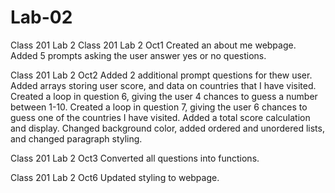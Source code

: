 # Lab-02
Class 201 Lab 2
Class 201 Lab 2 Oct1 Created an about me webpage. Added 5 prompts asking the user answer yes or no questions.

Class 201 Lab 2 Oct2 
Added 2 additional prompt questions for thew user. Added arrays storing user score, and data on countries that I have visited. Created a loop in question 6, giving the user 4 chances to guess a number between 1-10. Created a loop in question 7, giving the user 6 chances to guess one of the countries I have visited.
Added a total score calculation and display.
Changed background color, added ordered and unordered lists, and changed paragraph styling.

Class 201 Lab 2 Oct3
Converted all questions into functions. 

Class 201 Lab 2 Oct6
Updated styling to webpage. 